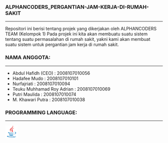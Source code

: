 ### ALPHANCODERS_PERGANTIAN-JAM-KERJA-DI-RUMAH-SAKIT 
<hr>
Repositori ini berisi tentang projek yang dikerjakan oleh ALPHANCODERS TEAM (Kelompok 1)
Pada projek ini kita akan membuatu suatu sistem tentang suatu permasalahan di rumah sakit, yakni kami akan membuat suatu sistem untuk pergantian jam kerja di rumah sakit.

### NAMA ANGGOTA:
<hr>
<ul>
  <li>Abdul Hafidh (CEO) : 2008107010056</li>
  <li>Hadafee Mudo : 	2008107010101</li>
   <li>Nurfajriati : 	2008107010094</li>
   <li>Teuku Muhhamad Roy Adrian : 2008107010069</li>
   <li>Putri Maulida : 	2008107010074</li>
   <li>M. Khawari Putra : 2008107010038</li>
</ul>

<h3 align="left"><b>PROGRAMMING LANGUAGE:</b></h3>
<hr>
<p  <a href="https://www.java.com" target="_blank"> <img src="https://raw.githubusercontent.com/devicons/devicon/master/icons/java/java-original.svg" alt="java" width="40" height="40"/> </a>   </p>


